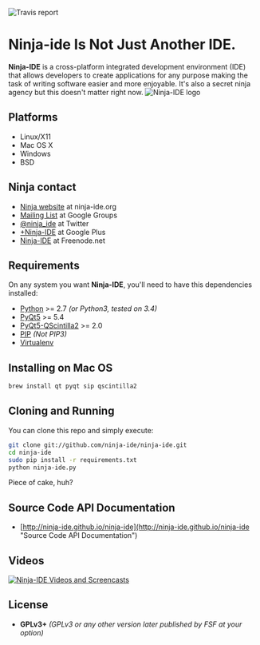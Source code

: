 ![Travis report](https://travis-ci.org/ninja-ide/ninja-ide.svg?branch=master "Travis-C.I. Testing report")

# Ninja-ide Is Not Just Another IDE.
**Ninja-IDE** is a cross-platform integrated development environment (IDE) that allows developers to create applications for any purpose making the task of writing software easier and more enjoyable. It's also a secret ninja agency but this doesn't matter right now.
![Ninja-IDE logo](http://ninjaide.webfactional.com/static/common/img/ninja-big.png)


## Platforms
- Linux/X11
- Mac OS X
- Windows
- BSD


## Ninja contact
-   [Ninja website](http://ninja-ide.org "http://ninja-ide.org") at ninja-ide.org
-   [Mailing List](http://groups.google.com/group/ninja-ide/topics "Ninja Google Groups") at Google Groups
-   [@ninja\_ide](https://twitter.com/ninja_ide "@ninja_ide") at Twitter
-   [+Ninja-IDE](https://plus.google.com/103973182574871451647 "Ninja-IDE at Google Plus") at Google Plus
-   [Ninja-IDE](https://kiwiirc.com/client/chat.freenode.net/?nick=Ninja%7C?&theme=cli#ninja-ide "ninja-ide at Freenode.net") at Freenode.net


## Requirements
On any system you want **Ninja-IDE**, you'll need to have this dependencies installed:

-   [Python](http://python.org "Python Homepage") >= 2.7  *(or Python3, tested on 3.4)*
-   [PyQt5](http://www.riverbankcomputing.com/software/pyqt/intro "PyQt Homepage") >= 5.4
-   [PyQt5-QScintilla2](http://www.riverbankcomputing.com/software/qscintilla/intro "QScintilla2 Homepage") >= 2.0
-   [PIP](https://pip.pypa.io/en/latest/installing.html "About Installing PIP")  *(Not PIP3)*
-   [Virtualenv](https://pypi.python.org/pypi/virtualenv "About Installing Virtualenv")


## Installing on Mac OS
```bash
brew install qt pyqt sip qscintilla2
```


## Cloning and Running
You can clone this repo and simply execute:

```bash
git clone git://github.com/ninja-ide/ninja-ide.git
cd ninja-ide
sudo pip install -r requirements.txt
python ninja-ide.py
```

Piece of cake, huh?


## Source Code API Documentation
- [http://ninja-ide.github.io/ninja-ide](http://ninja-ide.github.io/ninja-ide "Source Code API Documentation")


## Videos
[![Ninja-IDE Videos and Screencasts](http://img.youtube.com/vi/xShpNY5w-64/0.jpg)](https://www.youtube.com/channel/UCPopm5397ozfsS8FOSSOWGQ "Ninja-IDE Videos and Screencasts")


## License
-   **GPLv3+** *(GPLv3 or any other version later published by FSF at your option)*
